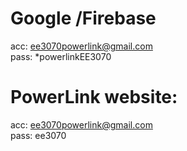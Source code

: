 # Google /Firebase 
acc: ee3070powerlink@gmail.com
<br>
pass: *powerlinkEE3070

# PowerLink website: 
acc: ee3070powerlink@gmail.com
<br>
pass: ee3070
